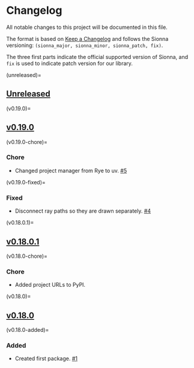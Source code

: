# Changelog

All notable changes to this project will be documented in this file.

The format is based on [Keep a Changelog](https://keepachangelog.com/en/1.0.0/)
and follows the Sionna versioning:
`(sionna_major, sionna_minor, sionna_patch, fix)`.

The three first parts indicate the official supported version of
Sionna, and `fix` is used to indicate patch version
for our library.

<!-- start changelog -->

(unreleased)=
## [Unreleased](https://github.com/jeertmans/sionna-vispy/compare/v0.19.0...HEAD)

(v0.19.0)=
## [v0.19.0](https://github.com/jeertmans/sionna-vispy/compare/v0.18.0.1...v0.19.0)

(v0.19.0-chore)=
### Chore

- Changed project manager from Rye to uv.
  [#5](https://github.com/jeertmans/sionna-vispy/pull/5)

(v0.19.0-fixed)=
### Fixed

- Disconnect ray paths so they are drawn separately.
  [#4](https://github.com/jeertmans/sionna-vispy/pull/4)

(v0.18.0.1)=
## [v0.18.0.1](https://github.com/jeertmans/sionna-vispy/compare/v0.18.0...v0.18.0.1)

(v0.18.0-chore)=
### Chore

- Added project URLs to PyPI.

(v0.18.0)=
## [v0.18.0](https://github.com/jeertmans/sionna-vispy/commits/v0.18.0)

(v0.18.0-added)=
### Added

- Created first package.
  [#1](https://github.com/jeertmans/sionna-vispy/pull/1)

<!-- end changelog -->
